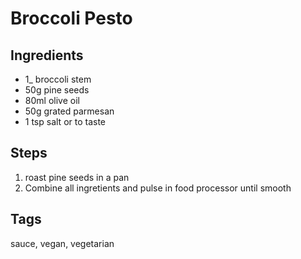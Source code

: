 # Broccoli Pesto

## Ingredients

* 1_ broccoli stem 
* 50g pine seeds
* 80ml olive oil
* 50g grated parmesan
* 1 tsp salt or to taste

## Steps

1. roast pine seeds in a pan
2. Combine all ingretients and pulse in food processor until smooth

## Tags
sauce, vegan, vegetarian
